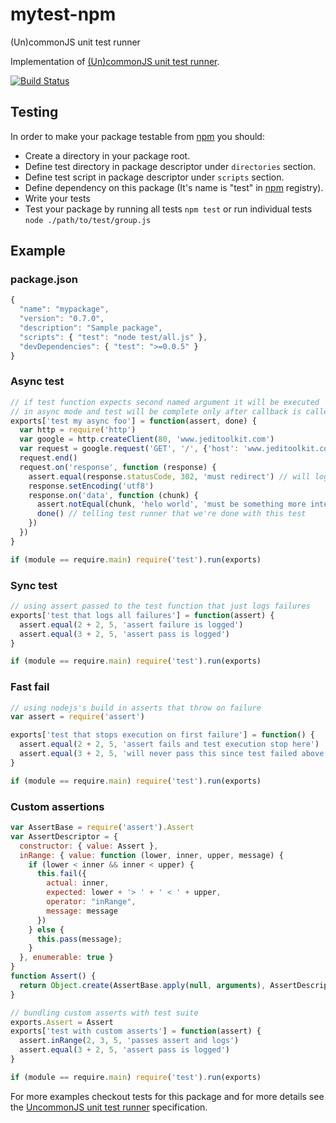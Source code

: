 # mytest-npm

 (Un)commonJS unit test runner

Implementation of [(Un)commonJS unit test runner][UncommonJS unit test runner].


[![Build Status](https://secure.travis-ci.org/robisys/mytest-npm.svg?branch=master)](https://travis-ci.org/robisys/mytest-npm)

## Testing

In order to make your package testable from [npm] you should:

- Create a directory in your package root.
- Define test directory in package descriptor under `directories` section.
- Define test script in package descriptor under `scripts` section.
- Define dependency on this package (It's name is "test" in [npm] registry).
- Write your tests
- Test your package by running all tests `npm test`
  or run individual tests `node ./path/to/test/group.js`

## Example

### package.json

```js
{
  "name": "mypackage",
  "version": "0.7.0",
  "description": "Sample package",
  "scripts": { "test": "node test/all.js" },
  "devDependencies": { "test": ">=0.0.5" }
}
```

### Async test

```js
// if test function expects second named argument it will be executed
// in async mode and test will be complete only after callback is called
exports['test my async foo'] = function(assert, done) {
  var http = require('http')
  var google = http.createClient(80, 'www.jeditoolkit.com')
  var request = google.request('GET', '/', {'host': 'www.jeditoolkit.com'})
  request.end()
  request.on('response', function (response) {
    assert.equal(response.statusCode, 302, 'must redirect') // will log result
    response.setEncoding('utf8')
    response.on('data', function (chunk) {
      assert.notEqual(chunk, 'helo world', 'must be something more inteligent')
      done() // telling test runner that we're done with this test
    })
  })
}

if (module == require.main) require('test').run(exports)
```

### Sync test

```js
// using assert passed to the test function that just logs failures
exports['test that logs all failures'] = function(assert) {
  assert.equal(2 + 2, 5, 'assert failure is logged')
  assert.equal(3 + 2, 5, 'assert pass is logged')
}

if (module == require.main) require('test').run(exports)
```

### Fast fail

```js
// using nodejs's build in asserts that throw on failure
var assert = require('assert')

exports['test that stops execution on first failure'] = function() {
  assert.equal(2 + 2, 5, 'assert fails and test execution stop here')
  assert.equal(3 + 2, 5, 'will never pass this since test failed above')
}

if (module == require.main) require('test').run(exports)
```

### Custom assertions

```js
var AssertBase = require('assert').Assert
var AssertDescriptor = {
  constructor: { value: Assert },
  inRange: { value: function (lower, inner, upper, message) {
    if (lower < inner && inner < upper) {
      this.fail({
        actual: inner,
        expected: lower + '> ' + ' < ' + upper,
        operator: "inRange",
        message: message
      })
    } else {
      this.pass(message);
    }
  }, enumerable: true }
}
function Assert() {
  return Object.create(AssertBase.apply(null, arguments), AssertDescriptor)
}

// bundling custom asserts with test suite
exports.Assert = Assert
exports['test with custom asserts'] = function(assert) {
  assert.inRange(2, 3, 5, 'passes assert and logs')
  assert.equal(3 + 2, 5, 'assert pass is logged')
}

if (module == require.main) require('test').run(exports)
```

For more examples checkout tests for this package and for more details see
the [UncommonJS unit test runner] specification.

[UncommonJS unit test runner]:https://github.com/kriskowal/uncommonjs/blob/master/tests/specification.md
[npm]:http://npmjs.org/

